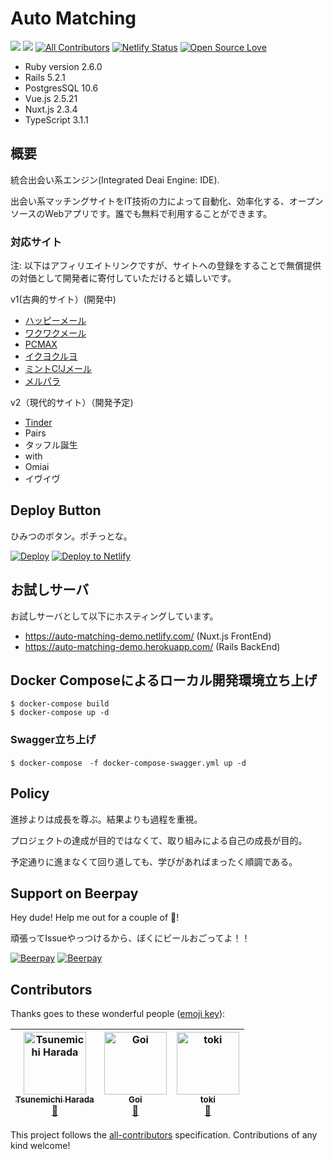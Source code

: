 Auto Matching 
===

![](https://img.shields.io/github/issues/peach-hack/auto-matching.svg)
![](https://img.shields.io/github/license/peach-hack/auto-matching.svg)
[![All Contributors](https://img.shields.io/badge/all_contributors-3-orange.svg?style=flat-square)](#contributors)
[![Netlify Status](https://api.netlify.com/api/v1/badges/f35b2a14-c4d4-4ad5-bab8-a530f89d02f9/deploy-status)](https://app.netlify.com/sites/auto-matching/deploys)
[![Open Source Love](https://badges.frapsoft.com/os/v3/open-source.svg?v=103)](https://github.com/peach-hack/auto-matching/)

- Ruby version 2.6.0
- Rails 5.2.1
- PostgresSQL  10.6
- Vue.js 2.5.21
- Nuxt.js 2.3.4
- TypeScript 3.1.1

## 概要

統合出会い系エンジン(Integrated Deai Engine: IDE).

出会い系マッチングサイトをIT技術の力によって自動化、効率化する、オープンソースのWebアプリです。誰でも無料で利用することができます。

### 対応サイト

注: 以下はアフィリエイトリンクですが、サイトへの登録をすることで無償提供の対価として開発者に寄付していただけると嬉しいです。

v1(古典的サイト）(開発中)
- [ハッピーメール](https://happymail.co.jp/?af14212217)
- [ワクワクメール](https://550909.com/?f6858637)
- [PCMAX](https://pcmax.jp/lp/?ad_id=rm181904)
- [イクヨクルヨ](https://194964.com/AF1213451)
- [ミントC!Jメール](https://mintj.com/?mdc=991&afguid=1iojxazbuotgo2d2n8pf4xszii)
- [メルパラ](https://meru-para.com/?mdc=991&afguid=1y803u9dpjvt42admh2jxq7tv6)

v2（現代的サイト）（開発予定)
- [Tinder](https://tinder.com/)
- Pairs
- タッフル誕生
- with
- Omiai
- イヴイヴ

## Deploy Button

ひみつのボタン。ポチっとな。

[![Deploy](https://www.herokucdn.com/deploy/button.svg)](https://heroku.com/deploy?template=https://github.com/peach-hack/auto-matching)
[![Deploy to Netlify](https://www.netlify.com/img/deploy/button.svg)](https://app.netlify.com/start/deploy?repository=https://github.com/peach-hack/auto-matching)

## お試しサーバ

お試しサーバとして以下にホスティングしています。

- https://auto-matching-demo.netlify.com/ (Nuxt.js FrontEnd)
- https://auto-matching-demo.herokuapp.com/ (Rails BackEnd) 

## Docker Composeによるローカル開発環境立ち上げ

```
$ docker-compose build
$ docker-compose up -d
```

### Swagger立ち上げ

```
$ docker-compose　-f docker-compose-swagger.yml up -d
```

## Policy

進捗よりは成長を尊ぶ。結果よりも過程を重視。

プロジェクトの達成が目的ではなくて、取り組みによる自己の成長が目的。

予定通りに進まなくて回り道しても、学びがあればまったく順調である。

## Support on Beerpay
Hey dude! Help me out for a couple of :beers:!

頑張ってIssueやっつけるから、ぼくにビールおごってよ！！

[![Beerpay](https://beerpay.io/peach-hack/auto-matching/badge.svg?style=beer-square)](https://beerpay.io/peach-hack/auto-matching)  [![Beerpay](https://beerpay.io/peach-hack/auto-matching/make-wish.svg?style=flat-square)](https://beerpay.io/peach-hack/auto-matching?focus=wish)

## Contributors

Thanks goes to these wonderful people ([emoji key](https://github.com/all-contributors/all-contributors#emoji-key)):

<!-- ALL-CONTRIBUTORS-LIST:START - Do not remove or modify this section -->
<!-- prettier-ignore -->
| [<img src="https://avatars1.githubusercontent.com/u/760627?v=4" width="100px;" alt="Tsunemichi Harada"/><br /><sub><b>Tsunemichi Harada</b></sub>](https://futurismo.biz/)<br />[🚧](#maintenance-tsu-nera "Maintenance") | [<img src="https://avatars2.githubusercontent.com/u/40140038?v=4" width="100px;" alt="Goi"/><br /><sub><b>Goi</b></sub>](https://twitter.com/i/moments/1017055118913503232)<br />[🚧](#maintenance-Goi666 "Maintenance") | [<img src="https://avatars3.githubusercontent.com/u/42460318?v=4" width="100px;" alt="toki"/><br /><sub><b>toki</b></sub>](https://github.com/tokidrill)<br />[🚧](#maintenance-tokidrill "Maintenance") |
| :---: | :---: | :---: |
<!-- ALL-CONTRIBUTORS-LIST:END -->

This project follows the [all-contributors](https://github.com/all-contributors/all-contributors) specification. Contributions of any kind welcome!
